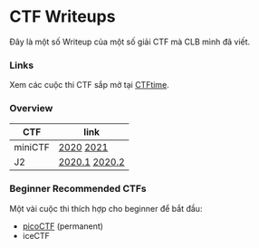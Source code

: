 # CTF Writeups


Đây là một số Writeup của một số giải CTF mà CLB mình đã viết.

### Links
Xem các cuộc thi CTF sắp mở tại [CTFtime](https://ctftime.org/).


### Overview

| CTF | link
| ------ | ------ |
| miniCTF | [2020](miniCTF2020/readme.md) [2021](/miniCTF2021/readme.MD)|
| J2 | [2020.1](../../../J2TEAMCTF-Writeups/blob/main/part1.md) [2020.2](../../../J2TEAMCTF-Writeups/blob/main/part2.md) |


### Beginner Recommended CTFs
Một vài cuộc thi thích hợp cho beginner để bắt đầu: 
- [picoCTF](https://picoctf.org/) (permanent)
- iceCTF
